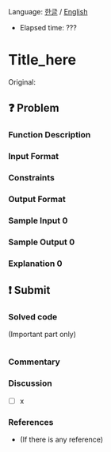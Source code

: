 Language: [한글](./README_ko.md) / [English](./README.md)
- Elapsed time: ???

# Title_here
Original: 

## :question: Problem

### Function Description

### Input Format

### Constraints

### Output Format

### Sample Input 0

### Sample Output 0

### Explanation 0

## :exclamation: Submit
### Solved code
(Important part only)
``` java
```

### Commentary

### Discussion
- [ ] x

### References
- (If there is any reference)